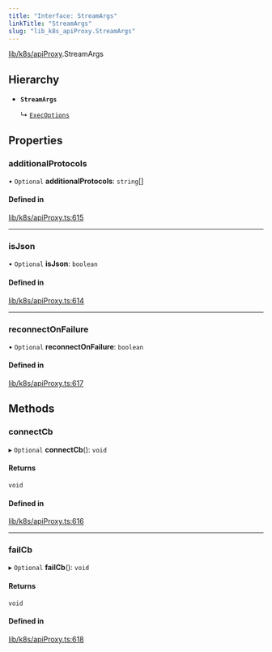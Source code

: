 ```yaml
---
title: "Interface: StreamArgs"
linkTitle: "StreamArgs"
slug: "lib_k8s_apiProxy.StreamArgs"
---
```


[lib/k8s/apiProxy](../modules/lib_k8s_apiProxy.md).StreamArgs

## Hierarchy

- **`StreamArgs`**

  ↳ [`ExecOptions`](lib_k8s_pod.ExecOptions.md)

## Properties

### additionalProtocols

• `Optional` **additionalProtocols**: `string`[]

#### Defined in

[lib/k8s/apiProxy.ts:615](https://github.com/kinvolk/headlamp/blob/ba073244/frontend/src/lib/k8s/apiProxy.ts#L615)

___

### isJson

• `Optional` **isJson**: `boolean`

#### Defined in

[lib/k8s/apiProxy.ts:614](https://github.com/kinvolk/headlamp/blob/ba073244/frontend/src/lib/k8s/apiProxy.ts#L614)

___

### reconnectOnFailure

• `Optional` **reconnectOnFailure**: `boolean`

#### Defined in

[lib/k8s/apiProxy.ts:617](https://github.com/kinvolk/headlamp/blob/ba073244/frontend/src/lib/k8s/apiProxy.ts#L617)

## Methods

### connectCb

▸ `Optional` **connectCb**(): `void`

#### Returns

`void`

#### Defined in

[lib/k8s/apiProxy.ts:616](https://github.com/kinvolk/headlamp/blob/ba073244/frontend/src/lib/k8s/apiProxy.ts#L616)

___

### failCb

▸ `Optional` **failCb**(): `void`

#### Returns

`void`

#### Defined in

[lib/k8s/apiProxy.ts:618](https://github.com/kinvolk/headlamp/blob/ba073244/frontend/src/lib/k8s/apiProxy.ts#L618)
